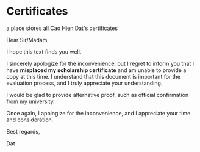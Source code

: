 # Certificates

a place stores all Cao Hien Dat's certificates



Dear Sir/Madam,

I hope this text finds you well.

I sincerely apologize for the inconvenience, but I regret to inform you that I have <strong>misplaced my scholarship certificate</strong> and am unable to provide a copy at this time. I understand that this document is important for the evaluation process, and I truly appreciate your understanding. 

I would be glad to provide alternative proof, such as official confirmation from my university.

Once again, I apologize for the inconvenience, and I appreciate your time and consideration.

Best regards,

Dat
